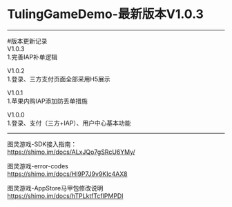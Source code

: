 TulingGameDemo-最新版本V1.0.3
====

 ************************************************************
  
 #版本更新记录<br>
   V1.0.3<br>
 1.完善IAP补单逻辑<br>
 
  V1.0.2<br>
 1.登录、三方支付页面全部采用H5展示<br>
 
 V1.0.1<br>
 1.苹果内购IAP添加防丢单措施<br>

 V1.0.0<br>
 1.登录、支付（三方+IAP）、用户中心基本功能<br>
 
 ************************************************************


图灵游戏-SDK接入指南：<br>
https://shimo.im/docs/ALxJQo7gSRcU6YMy/

图灵游戏-error-codes<br>
https://shimo.im/docs/Hl9P7J9v9KIc4AX8

图灵游戏-AppStore马甲包修改说明<br>
https://shimo.im/docs/hTPLktfTcfIPMPDl


